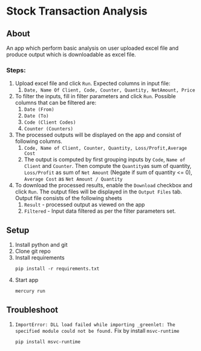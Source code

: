 # Stock Transaction Analysis

## About

An app which perform basic analysis on user uploaded excel file and produce output which is downloadable as excel file.

### Steps:
1. Upload excel file and click `Run`. Expected columns in input file:
    1. `Date, Name Of Client, Code, Counter, Quantity, NetAmount, Price`
2. To filter the inputs, fill in filter parameters and click `Run`. Possible columns that can be filtered are:
    1. `Date (From)`
    2. `Date (To)`
    3. `Code (Client Codes)`
    4. `Counter (Counters)`
3. The processed outputs will be displayed on the app and consist of following columns.
    1. `Code, Name of Client, Counter, Quantity, Loss/Profit,Average Cost`
    2. The output is computed by first grouping inputs by `Code`, `Name of Client` and `Counter`. Then compute the `Quantity`as sum of quantity, `Loss/Profit` as sum of `Net Amount` (Negate if sum of quantity <= 0), `Average Cost` as `Net Amount / Quantity`
4. To download the processed results, enable the `Download` checkbox and click `Run`. The output files will be displayed in the `Output Files` tab. Output file consists of the following sheets
    1. `Result` - processed output as viewed on the app
    2. `Filtered` - Input data filtered as per the filter parameters set.

## Setup

1. Install python and git
2. Clone git repo
3. Install requirements
    ```
    pip install -r requirements.txt
    ```
4. Start app
    ```
    mercury run
    ```

## Troubleshoot

1. `ImportError: DLL load failed while importing _greenlet: The specified module could not be found.`
    Fix by install `msvc-runtime`
    ```
    pip install msvc-runtime
    ```